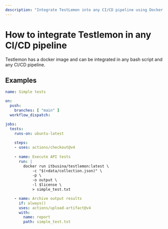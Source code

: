 ```yaml
---
description: "Integrate TestLemon into any CI/CD pipeline using Docker containers and bash scripts. Learn how to automate API testing in Jenkins, GitLab, Azure DevOps, and other CI/CD platforms with TestLemon."
---
```


# How to integrate Testlemon in any CI/CD pipeline

Testlemon has a docker image and can be integrated in any bash script and any CI/CD pipeline.

## Examples

```yaml
name: Simple tests

on:
  push:
    branches: [ "main" ]
  workflow_dispatch:

jobs:
  tests:
    runs-on: ubuntu-latest
    
    steps:
    - uses: actions/checkout@v4
        
    - name: Execute API tests
      run: |
        docker run itbusina/testlemon:latest \
            -c "$(<data/collection.json)" \
            -p \
            -o output \
            -l $license \
            > simple_test.txt

    - name: Archive output results
      if: always()
      uses: actions/upload-artifact@v4
      with:
        name: report
        path: simple_test.txt

```